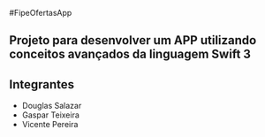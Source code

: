 #FipeOfertasApp

Projeto para desenvolver um APP utilizando conceitos avançados da linguagem Swift 3
---
## Integrantes 

* Douglas Salazar
* Gaspar Teixeira
* Vicente Pereira

